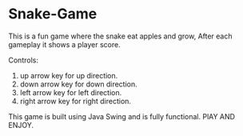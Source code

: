 # Snake-Game
This is a fun game where the snake eat apples and grow, After each gameplay it shows a player score.

Controls:
1. up arrow key for up direction.
2. down arrow key for down direction.
3. left arrow key for left direction.
4. right arrow key for right direction.

This game is built using Java Swing and is fully functional. PlAY AND ENJOY.
